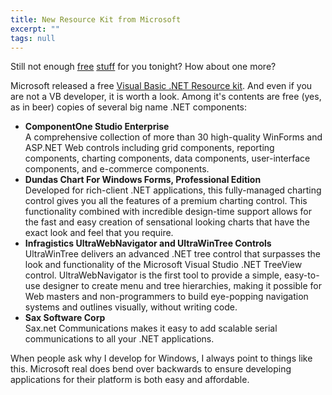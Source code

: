 ```yaml
---
title: New Resource Kit from Microsoft
excerpt: ""
tags: null
---
```

Still not enough <a href="http://weblogs.asp.net/mlafleur/posts/34587.aspx" target=_blank>free</a> <a href="http://weblogs.asp.net/mlafleur/posts/34590.aspx" target=_blank>stuff</a> for you tonight? How about one more?

Microsoft released a free <a href="http://msdn.microsoft.com/vbasic/vbrkit/default.aspx" target=_blank>Visual Basic .NET Resource kit</a>. And even if you are not a VB developer, it is worth a look. Among it's contents are free (yes, as in beer) copies of several big name .NET components:

<ul>
<li><b>ComponentOne Studio Enterprise<br /></b>A comprehensive collection of more than 30 high-quality WinForms and ASP.NET Web controls including grid components, reporting components, charting components, data components, user-interface components, and e-commerce components. </li>
<li><b>Dundas Chart For Windows Forms, Professional Edition<br /></b>Developed for rich-client .NET applications, this fully-managed charting control gives you all the features of a premium charting control. This functionality combined with incredible design-time support allows for the fast and easy creation of sensational looking charts that have the exact look and feel that you require. </li>
<li><b>Infragistics UltraWebNavigator and UltraWinTree Controls<br /></b>UltraWinTree delivers an advanced .NET tree control that surpasses the look and functionality of the Microsoft Visual Studio .NET TreeView control. UltraWebNavigator is the first tool to provide a simple, easy-to-use designer to create menu and tree hierarchies, making it possible for Web masters and non-programmers to build eye-popping navigation systems and outlines visually, without writing code. </li>
<li><b>Sax Software Corp<br /></b>Sax.net Communications makes it easy to add scalable serial communications to all your .NET applications. </li></ul>
When people ask why I develop for Windows, I always point to things like this. Microsoft real does bend over backwards to ensure developing applications for their platform is both easy and affordable. 
